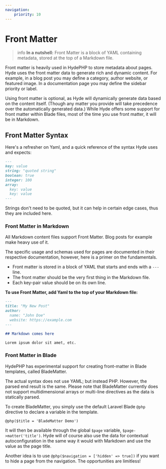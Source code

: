 ```yaml
---
navigation:
    priority: 10
---
```


# Front Matter

>info **In a nutshell:** Front Matter is a block of YAML containing metadata, stored at the top of a Markdown file.

Front matter is heavily used in HydePHP to store metadata about pages. Hyde uses the front matter data to generate rich and dynamic content.
For example, in a blog post you may define a category, author website, or featured image. In a documentation page you may define the sidebar priority or label.

Using front matter is optional, as Hyde will dynamically generate data based on the content itself. (Though any matter you provide will take precedence over the automatically generated data.)
While Hyde offers some support for front matter within Blade files, most of the time you use front matter, it will be in Markdown.


## Front Matter Syntax

Here's a refresher on Yaml, and a quick reference of the syntax Hyde uses and expects:

```markdown
---
key: value
string: "quoted string"
boolean: true
integer: 100
array:
  key: value
  key: value
---
```

Strings don't need to be quoted, but it can help in certain edge cases, thus they are included here.

### Front Matter in Markdown

All Markdown content files support Front Matter. Blog posts for example make heavy use of it.

The specific usage and schemas used for pages are documented in their respective documentation, however, here is a primer on the fundamentals.

- Front matter is stored in a block of YAML that starts and ends with a `---` line.
- The front matter should be the very first thing in the Markdown file.
- Each key-pair value should be on its own line.

**To use Front Matter, add Yaml to the top of your Markdown file:**

```markdown
---
title: "My New Post"
author:
  name: "John Doe"
  website: https://example.com
---

## Markdown comes here

Lorem ipsum dolor sit amet, etc.
```

### Front Matter in Blade

HydePHP has experimental support for creating front-matter in Blade templates, called BladeMatter.

The actual syntax does not use YAML; but instead PHP. However, the parsed end result is the same. Please note that
BladeMatter currently does not support multidimensional arrays or multi-line directives as the data is statically parsed.

To create BladeMatter, you simply use the default Laravel Blade `@php` directive to declare a variable in the template.

```blade
@php($title = 'BladeMatter Demo')
```

It will then be available through the global `$page` variable, `$page->matter('title')`.
Hyde will of course also use the data for contextual autoconfiguration in the same way it would with Markdown and use the value as the page title.

Another idea is to use `@php($navigation = ['hidden' => true])` if you want to hide a page from the navigation. The opportunities are limitless!
